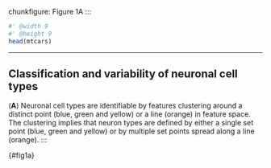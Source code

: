 chunkfigure: Figure 1A
:::
```r
#' @width 9
#' @height 9
head(mtcars)
```
---

## Classification and variability of neuronal cell types

(**A**) Neuronal cell types are identifiable by features clustering around a distinct point (blue, green and yellow) or a line (orange) in feature space. The clustering implies that neuron types are defined by either a single set point (blue, green and yellow) or by multiple set points spread along a line (orange).
:::

{#fig1a}
